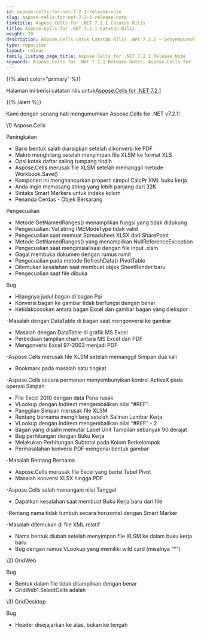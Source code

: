 ```yaml
---
id: aspose-cells-for-net-7-2-1-release-note
slug: aspose-cells-for-net-7-2-1-release-note
linktitle: Aspose.Cells for .NET 7.2.1 Catatan Rilis
title: Aspose.Cells for .NET 7.2.1 Catatan Rilis
weight: 70
description: Aspose.Cells untuk Catatan Rilis .Net 7.2.1 – penyempurnaan terbaru, fitur baru, dan perbaikan
type: repositor
layout: releas
family_listing_page_title: Aspose.Cells for .NET 7.2.1 Release Note
keywords: Aspose.Cells for .Net 7.2.1 Release Notes, Aspose.Cells for .Net 7.2.1 updates and fixe
---
```

{{% alert color="primary" %}} 

 Halaman ini berisi catatan rilis untuk[Aspose.Cells for .NET 7.2.1](https://releases.aspose.com/cells/net/new-releases/aspose.cells-for-.net-7.2.1/)

{{% /alert %}} 

 Kami dengan senang hati mengumumkan Aspose.Cells for .NET v7.2.1!



\1) Aspose.Cells 



 Peningkatan

- Baris bentuk salah diarsipkan setelah dikonversi ke PDF
- Makro menghilang setelah menyimpan file XLSM ke format XLS
- Opsi kotak daftar saling tumpang tindih
- Aspose.Cells merusak file XLSM setelah memanggil metode Workbook.Save()
- Komponen ini menghancurkan properti simpul CalcPr XML buku kerja
- Anda ingin memasang string yang lebih panjang dari 32K
- Sintaks Smart Markers untuk indeks kolom
- Penanda Cerdas - Objek Bersarang



 Pengecualian

- Metode GetNamedRanges() menampilkan fungsi yang tidak didukung
- Pengecualian: Val string IMEModeType tidak valid
- Pengecualian saat memuat Spreadsheet XLSX dari SharePoint
- Metode GetNamedRanges() yang menampilkan NullReferenceException
- Pengecualian saat menginisialisasi dengan file input .xlsm
- Gagal membuka dokumen dengan rumus rumit
- Pengecualian pada metode RefreshData() PivotTable
- Ditemukan kesalahan saat membuat objek SheetRender baru
- Pengecualian saat file dibuka



Bug

- Hilangnya judul bagan di bagan Pai
- Konversi bagan ke gambar tidak berfungsi dengan benar
- Ketidakcocokan antara bagan Excel dan gambar bagan yang diekspor

 -Masalah dengan DataTable di bagan saat mengonversi ke gambar

- Masalah dengan DataTable di grafik MS Excel
- Perbedaan tampilan chart antara MS Excel dan PDF
- Mengonversi Excel 97-2003 menjadi PDF

 -Aspose.Cells merusak file XLSM setelah memanggil Simpan dua kali

- Bookmark pada masalah satu tingkat

 -Aspose.Cells secara permanen menyembunyikan kontrol ActiveX pada operasi Simpan

- File Excel 2010 dengan data Pena rusak
- VLookup dengan Indirect mengembalikan nilai “#REF”.
- Panggilan Simpan merusak file XLSM
- Rentang bernama menghilang setelah Salinan Lembar Kerja
- VLookup dengan Indirect mengembalikan nilai “#REF” - 2
- Bagan yang disalin memutar Label Unit Tampilan sebanyak 90 derajat
- Bug perhitungan dengan Buku Kerja
- Melakukan Perhitungan Subtotal pada Kolom Berkelompok
- Permasalahan konversi PDF mengenai bentuk gambar

 -Masalah Rentang Bernama

- Aspose.Cells merusak file Excel yang berisi Tabel Pivot
- Masalah konversi XLSX hingga PDF

 -Aspose.Cells salah menangani nilai Tanggal

- Dapatkan kesalahan saat membuat Buku Kerja baru dari file

 -Rentang nama tidak tumbuh secara horizontal dengan Smart Marker

 -Masalah ditemukan di file XML relatif

- Nama bentuk diubah setelah menyimpan file XLSM ke dalam buku kerja baru
- Bug dengan rumus VLookup yang memiliki wild card (misalnya “*”)



 \2) GridWeb



Bug

- Bentuk dalam file tidak ditampilkan dengan benar
- GridWeb1.SelectCells adalah



 \3) GridDesktop



Bug

- Header disejajarkan ke atas, bukan ke tengah


